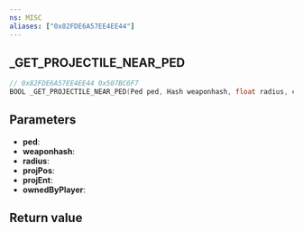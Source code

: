 ```yaml
---
ns: MISC
aliases: ["0x82FDE6A57EE4EE44"]
---
```

## _GET_PROJECTILE_NEAR_PED

```c
// 0x82FDE6A57EE4EE44 0x507BC6F7
BOOL _GET_PROJECTILE_NEAR_PED(Ped ped, Hash weaponhash, float radius, cs_type(Vector3Ptr) float projPos, cs_type(EntityPtr) float projEnt, BOOL ownedByPlayer);
```


## Parameters
* **ped**: 
* **weaponhash**: 
* **radius**: 
* **projPos**: 
* **projEnt**: 
* **ownedByPlayer**: 

## Return value
